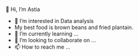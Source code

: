 👋 Hi, I’m Astia
- 👀 I’m interested in Data analysis
- My best food is brown beans and fried plantain.
- 🌱 I’m currently learning ...
- 💞️ I’m looking to collaborate on ...
- 📫 How to reach me ...
